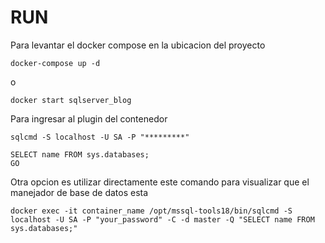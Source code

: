 # RUN
Para levantar el docker compose en la ubicacion del proyecto
```
docker-compose up -d
```
o
```
docker start sqlserver_blog
```
Para ingresar al plugin del contenedor
```
sqlcmd -S localhost -U SA -P "*********"
```

```
SELECT name FROM sys.databases;
GO
```
Otra opcion es utilizar directamente este comando para visualizar que el manejador de base de datos esta 


```
docker exec -it container_name /opt/mssql-tools18/bin/sqlcmd -S localhost -U SA -P "your_password" -C -d master -Q "SELECT name FROM sys.databases;"
```